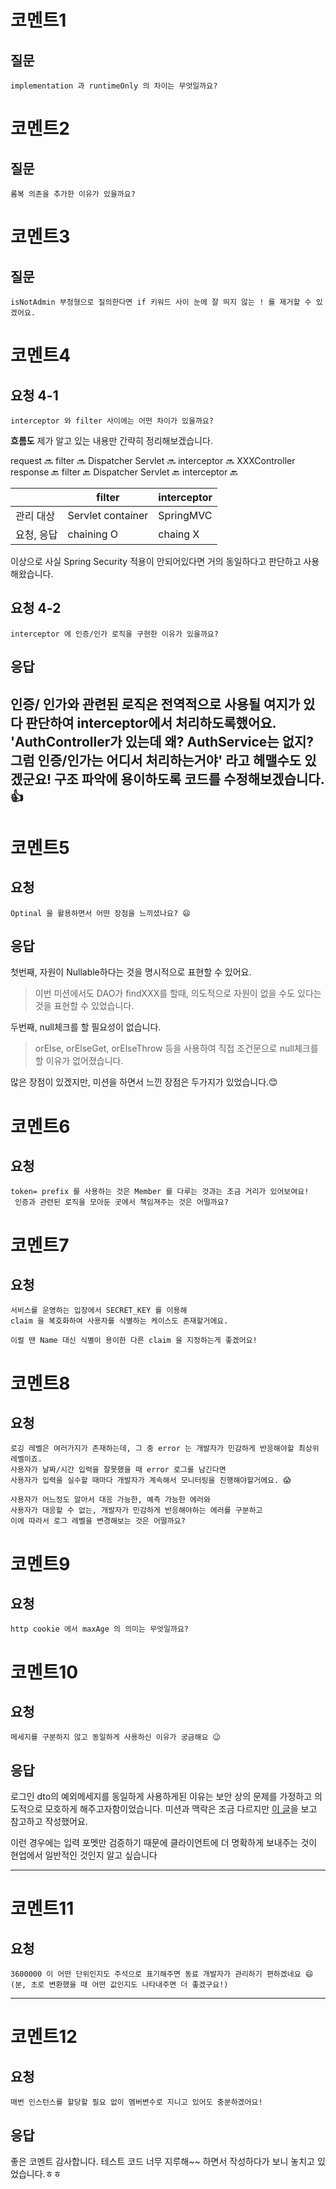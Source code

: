 # 코멘트1 
## 질문
```
implementation 과 runtimeOnly 의 차이는 무엇일까요?
```

# 코멘트2 
## 질문
```
롬복 의존을 추가한 이유가 있을까요?

```

# 코멘트3
## 질문
```
isNotAdmin 부정형으로 질의한다면 if 키워드 사이 눈에 잘 띄지 않는 ! 를 제거할 수 있겠어요.
```

# 코멘트4
## 요청 4-1
```
interceptor 와 filter 사이에는 어떤 차이가 있을까요?
```
**흐름도** 
제가 알고 있는 내용만 간략히 정리해보겠습니다.

request 🔜 filter 🔜 Dispatcher Servlet 🔜 interceptor 🔜 XXXController <br/>
response 🔙 filter 🔙 Dispatcher Servlet 🔙 interceptor 🔙

| | filter    | interceptor |
|--|-----------|---------|
|관리 대상| Servlet container | SpringMVC |
|요청, 응답| chaining O| chaing X|

이상으로 사실 Spring Security 적용이 안되어있다면 거의 동일하다고
판단하고 사용해왔습니다. 


## 요청 4-2 
```
interceptor 에 인증/인가 로직을 구현한 이유가 있을까요?
```
## 응답 
인증/ 인가와 관련된 로직은 전역적으로 사용될 여지가 있다 판단하여 interceptor에서 처리하도록했어요. <br/>
'AuthController가 있는데 왜? AuthService는 없지?  <br/>
그럼 인증/인가는 어디서 처리하는거야' 라고 헤맬수도 있겠군요! 
구조 파악에 용이하도록 코드를 수정해보겠습니다.👍 
---

# 코멘트5
## 요청
```
Optinal 을 활용하면서 어떤 장점을 느끼셨나요? 😄
```

## 응답
첫번째, 자원이 Nullable하다는 것을 명시적으로 표현할 수 있어요.
> 이번 미션에서도 DAO가 findXXX를 할때, 의도적으로 자원이 없을 수도 있다는 것을 
> 표현할 수 있었습니다.

두번째, null체크를 할 필요성이 없습니다.
> orElse, orElseGet, orElseThrow 등을 사용하여 
> 직접 조건문으로 null체크를 할 이유가 없어졌습니다.

많은 장점이 있겠지만, 미션을 하면서 느낀 장점은 두가지가 있었습니다.😊


# 코멘트6
## 요청
```
token= prefix 를 사용하는 것은 Member 를 다루는 것과는 조금 거리가 있어보여요!
 인증과 관련된 로직을 모아둔 곳에서 책임져주는 것은 어떨까요?

```

# 코멘트7
## 요청
```
서비스를 운영하는 입장에서 SECRET_KEY 를 이용해
claim 을 복호화하여 사용자를 식별하는 케이스도 존재할거에요.

이럴 땐 Name 대신 식별이 용이한 다른 claim 을 지정하는게 좋겠어요!
```


# 코멘트8 
## 요청
```
로깅 레벨은 여러가지가 존재하는데, 그 중 error 는 개발자가 민감하게 반응해야할 최상위 레벨이죠.
사용자가 날짜/시간 입력을 잘못했을 때 error 로그를 남긴다면
사용자가 입력을 실수할 때마다 개발자가 계속해서 모니터링을 진행해야할거에요. 😱

사용자가 어느정도 알아서 대응 가능한, 예측 가능한 에러와
사용자가 대응할 수 없는, 개발자가 민감하게 반응해야하는 에러를 구분하고
이에 따라서 로그 레벨을 변경해보는 것은 어떨까요?
```

# 코멘트9
## 요청
```
http cookie 에서 maxAge 의 의미는 무엇일까요?
```

# 코멘트10
## 요청
```
메세지를 구분하지 않고 동일하게 사용하신 이유가 궁금해요 😉
```
## 응답
로그인 dto의 예외메세지를 동일하게 사용하게된 이유는
보안 상의 문제를 가정하고 의도적으로 모호하게 해주고자함이었습니다.
미션과 맥락은 조금 다르지만 [이 글](https://toss.tech/article/how-to-write-error-message)을 보고 참고하고 작성했어요.

이런 경우에는 입력 포멧만 검증하기 때문에 클라이언트에 더 명확하게 보내주는 것이 현업에서 일반적인 것인지 알고 싶습니다


---
# 코멘트11
## 요청
```
3600000 이 어떤 단위인지도 주석으로 표기해주면 동료 개발자가 관리하기 편하겠네요 😄
(분, 초로 변환했을 때 어떤 값인지도 나타내주면 더 좋겠구요!)
```


--- 

# 코멘트12
## 요청
```
매번 인스턴스를 할당할 필요 없이 멤버변수로 지니고 있어도 충분하겠어요!
```

## 응답
좋은 코멘트 감사합니다. 테스트 코드 너무 지루해~~ 하면서 작성하다가 보니 놓치고 있었습니다.ㅎㅎ
